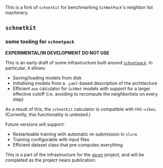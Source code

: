 This is a fork of `schnetkit` for benchmarking `SchNetPack`'s neighbor list machinery.

## `schnetkit`
### some tooling for `schnetpack`

**EXPERIMENTAL/IN DEVELOPMENT DO NOT USE**

This is an early draft of some infrastructure built around [`schnetpack`](https://github.com/atomistic-machine-learning/schnetpack). In particular, it allows:

- Saving/loading models from disk
- Initialising models from a `.yaml`-based description of the architecture
- Efficient `ase` calculator for `SchNet` models with support for a larger effective cutoff (i.e. avoiding to recompute the neighborlists on every step)

As a result of this, the `schnetkit` calculator is compatible with `FHI-vibes`. (Currently, this functionality is untested.)

Future versions will support:

- Restarteable training with automatic re-submission in `slurm`
- Training configurable with input files
- Efficient dataset class that pre-computes everything

This is a part of the infrastructure for the [`gknet`](https://marcel.science/gknet) project, and will be completed as the project nears publication.
